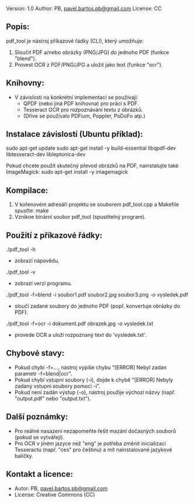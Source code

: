 
Version: 1.0
Author:  PB, pavel.bartos.pb@gmail.com
License: CC

Popis:
-------
pdf_tool je nástroj příkazové řádky (CLI), který umožňuje:
1. Sloučit PDF a/nebo obrázky (PNG/JPG) do jednoho PDF (funkce "blend").
2. Provest OCR z PDF/PNG/JPG a uložit jako text (funkce "ocr").

Knihovny:
----------
- V závislosti na konkrétní implementaci se používají:
  - QPDF (nebo jiná PDF knihovna) pro práci s PDF.
  - Tesseract OCR pro rozpoznávání textu z obrázků.
  - (Dříve se používalo PDFium, Poppler, PoDoFo atp.)

Instalace závislostí (Ubuntu příklad):
---------------------------------------
sudo apt-get update
sudo apt-get install -y build-essential libqpdf-dev libtesseract-dev libleptonica-dev

Pokud chcete použít skutečný převod obrázků na PDF, nainstalujte také ImageMagick:
sudo apt-get install -y imagemagick

Kompilace:
-----------
1. V kořenovém adresáři projektu se souborem pdf_tool.cpp a Makefile spusťte:
   make
2. Vznikne binární soubor pdf_tool (spustitelný program).

Použití z příkazové řádky:
---------------------------
./pdf_tool -h
  - zobrazí nápovědu.

./pdf_tool -v
  - zobrazí verzi programu.

./pdf_tool -f=blend -i soubor1.pdf soubor2.jpg soubor3.png -o vysledek.pdf
  - sloučí zadané soubory do jednoho PDF (popř. konvertuje obrázky do PDF).

./pdf_tool -f=ocr -i dokument.pdf obrazek.jpg -o vysledek.txt
  - provede OCR a uloží rozpoznaný text do 'vysledek.txt'.

Chybové stavy:
---------------
- Pokud chybí -f=..., nástroj vypíše chybu "[ERROR] Nebyl zadan parametr -f=blend|ocr".
- Pokud chybí vstupní soubory (-i), dojde k chybě "[ERROR] Nebyly zadany vstupni soubory pomoci -i".
- Pokud není zadán výstup (-o), nástroj použije výchozí názvy (např. "output.pdf" nebo "output.txt").

Další poznámky:
----------------
- Pro reálné nasazení nezapomeňte řešit mazání dočasných souborů (pokud se vytvářejí).
- Pro OCR v jiném jazyce než "eng" je potřeba změnit inicializaci Tesseractu (např. "ces" pro češtinu) a mít nainstalované jazykové balíčky.

Kontakt a licence:
-------------------
- Autor: PB, pavel.bartos.pb@gmail.com
- License: Creative Commons (CC)
